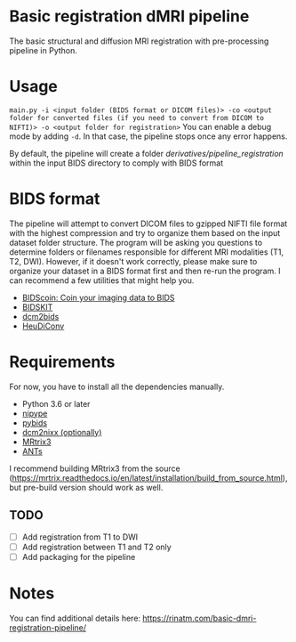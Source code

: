 # Basic registration dMRI pipeline
The basic structural and diffusion MRI registration with pre-processing pipeline in Python.

# Usage
`main.py -i <input folder (BIDS format or DICOM files)> -co <output folder for converted files (if you need to convert from DICOM to NIFTI)> -o <output folder for registration>`
You can enable a debug mode by adding `-d`. In that case, the pipeline stops once any error happens.

By default, the pipeline will create a folder *derivatives/pipeline_registration* within the input BIDS directory to comply with BIDS format

# BIDS format
The pipeline will attempt to convert DICOM files to gzipped NIFTI file format with the highest compression and try to organize them based on the input dataset folder structure. The program will be asking you questions to determine folders or filenames responsible for different MRI modalities (T1, T2, DWI). However, if it doesn't work correctly, please make sure to organize your dataset in a BIDS format first and then re-run the program.
I can recommend a few utilities that might help you.
* [BIDScoin: Coin your imaging data to BIDS](https://github.com/Donders-Institute/bidscoin)
* [BIDSKIT](https://github.com/jmtyszka/bidskit)
* [dcm2bids](https://github.com/UNFmontreal/Dcm2Bids)
* [HeuDiConv](https://github.com/nipy/heudiconv)

# Requirements
For now, you have to install all the dependencies manually.

* Python 3.6 or later
* [nipype](https://nipype.readthedocs.io/en/latest/)
* [pybids](https://github.com/bids-standard/pybids)
* [dcm2nixx (optionally)](https://github.com/rordenlab/dcm2niix)
* [MRtrix3](https://www.mrtrix.org/)
* [ANTs](http://stnava.github.io/ANTs/)

I recommend building MRtrix3 from the source (https://mrtrix.readthedocs.io/en/latest/installation/build_from_source.html), but pre-build version should work as well.

## TODO
* [ ] Add registration from T1 to DWI
* [ ] Add registration between T1 and T2 only
* [ ] Add packaging for the pipeline

# Notes
You can find additional details here: https://rinatm.com/basic-dmri-registration-pipeline/
